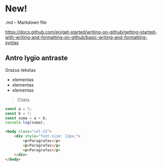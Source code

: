 # New!

.md – Markdown file 

https://docs.github.com/en/get-started/writing-on-github/getting-started-with-writing-and-formatting-on-github/basic-writing-and-formatting-syntax

## Antro lygio antraste

Grazus tekstas

- elementas
- elementas
- elementas

> Citata

```js
const a = 5;
const b = 7;
const suma = a + b;
console.log(suma);
```

```html
<body class="col-12">
    <div style="font-size: 12px;">
        <p>Paragrafas</p>
        <p>Paragrafas</p>
        <p>Paragrafas</p>
    </div>
</body>
```